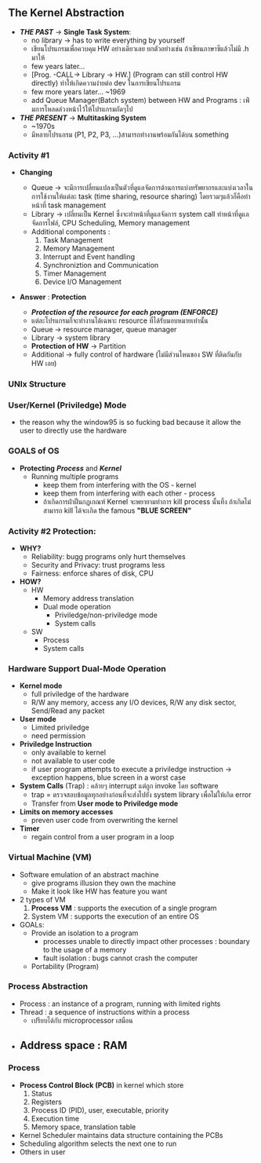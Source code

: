 ## The Kernel Abstraction
- ***THE PAST*** -> **Single Task System**:
  - no library -> has to write everything by yourself
  - เขียนโปรแกรมเพื่อควบคุม HW อย่างเดียวเลย ยกตัวอย่างเช่น ถ้าเขียนภาษาซีแล้วไม่มี .h มาให้
  - few years later...
  - [Prog. -CALL-> Library -> HW.] (Program can still control HW directly) ทำให้เกิดความง่ายต่อ dev ในการเขียนโปรแกรม
  - few more years later... ~1969
  - add Queue Manager(Batch system) between HW and Programs : เพ่ิมการโหลดล่วงหน้าไว้ให้โปรแกรมถัดๆไป
- ***THE PRESENT*** -> **Multitasking System**
  - ~1970s
  - มีหลายโปรแกรม (P1, P2, P3, ...)สามารถทำงานพร้อมกันได้บน something

### Activity #1
- **Changing**
  - Queue -> จะมีการเปลี่ยนแปลงเป็นตัวที่ดูแลจัดการด้านการแบ่งทรัพยากรและแบ่งเวลาในการใช้งานให้แต่ละ task (time sharing, resource sharing) โดยรวมๆแล้วก็คือทำหน้าที่ task management
  - Library -> เปลี่ยนเป็น Kernel ซึ่งจะทำหน้าที่ดูแลจัดการ system call ทำหน้าที่ดูแลจัดการไฟล์, CPU Scheduling, Memory management
  - Additional components :
    1. Task Management
    2. Memory Management
    3. Interrupt and Event handling
    4. Synchroniztion and Communication
    5. Timer Management
    6. Device I/O Management

- **Answer** : **Protection**
  - ***Protection of the resource for each program (ENFORCE)***
  - แต่ละโปรแกรมก็จะทำงานได้เฉพาะ resource ที่ได้รับมอบหมายเท่านั้น
  - Queue -> resource manager, queue manager
  - Library -> system library
  - **Protection of HW** -> Partition
  - Additional -> fully control of hardware (ไม่มีส่วนไหนของ SW ที่ติดกันกับ HW เลย)

### UNIx Structure

### User/Kernel (Priviledge) Mode
- the reason why the window95 is so fucking bad because it allow the user to directly use the hardware

### GOALS of OS
- **Protecting** ***Process*** and ***Kernel***
  - Running multiple programs
    - keep them from interfering with the OS - kernel
    - keep them from interfering with each other - process
    - ถ้าเกิดการฝ่าฝืนกฏเกณฑ์ Kernel จะพยายามทำการ kill process นั้นทิ้ง ถ้าเกิดไม่สามารถ kill ได้จะเกิด the famous **"BLUE SCREEN"**

### Activity #2 Protection:
- **WHY?**
  - Reliability: bugg programs only hurt themselves
  - Security and Privacy: trust programs less
  - Fairness: enforce shares of disk, CPU
- **HOW?**
  - HW
    - Memory address translation
    - Dual mode operation
      - Priviledge/non-priviledge mode
      - System calls
  - SW
    - Process
    - System calls

### Hardware Support Dual-Mode Operation
- **Kernel mode**
  - full priviledge of the hardware
  - R/W any memory, access any I/O devices, R/W any disk sector, Send/Read any packet
- **User mode**
  - Limited priviledge
  - need permission
- **Priviledge Instruction**
  - only available to kernel
  - not available to user code
  - if user program attempts to execute a priviledge instruction -> exception happens, blue screen in a worst case
- **System Calls** (Trap) : คล้ายๆ interrupt แต่ถูก invoke โดย software
  - trap = ตรวจสอบข้อมูลทุกอย่างก่อนที่จะส่งไปยัง system library เพื่อไม่ให้เกิด error
   - Transfer from **User mode to Priviledge mode**
- **Limits on memory accesses**
  - preven user code from overwriting the kernel
- **Timer**
  - regain control from a user program in a loop

### Virtual Machine (VM)
- Software emulation of an abstract machine
  - give programs illusion they own the machine
  - Make it look like HW has feature you want
- 2 types of VM
  1. **Process VM** : supports the execution of a single program
  2. System VM : supports the execution of an entire OS
- GOALs:
  - Provide an isolation to a program
    - processes unable to directly impact other processes : boundary to the usage of a memory
    - fault isolation : bugs cannot crash the computer
  - Portability (Program)

### Process Abstraction
- Process : an instance of a program, running with limited rights
- Thread : a sequence of instructions within a process
  - เปรียบได้กับ microprocessor เสมือน
- Address space : RAM
  -

### Process
- **Process Control Block (PCB)** in kernel which store
  1. Status
  2. Registers
  3. Process ID (PID), user, executable, priority
  4. Execution time
  5. Memory space, translation table
- Kernel Scheduler maintains data structure containing the PCBs
- Scheduling algorithm selects the next one to run
- Others in user

